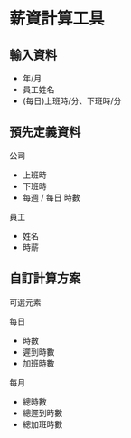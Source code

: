 # 薪資計算工具

## 輸入資料

- 年/月
- 員工姓名
- (每日)上班時/分、下班時/分

## 預先定義資料

公司

- 上班時
- 下班時
- 每週 / 每日 時數

員工

- 姓名
- 時薪

## 自訂計算方案

可選元素

每日

- 時數
- 遲到時數
- 加班時數

每月

- 總時數
- 總遲到時數
- 總加班時數

